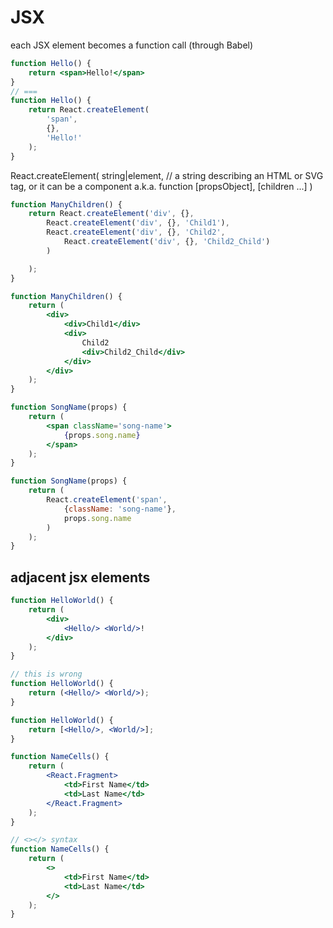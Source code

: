 # JSX

each JSX element becomes a function call (through Babel)

```jsx
function Hello() {
    return <span>Hello!</span>
}
// ===
function Hello() {
    return React.createElement(
        'span',
        {},
        'Hello!'
    );
}
```

React.createElement(
    string|element, // a string describing an HTML or SVG tag, or it can be a component a.k.a. function
    [propsObject],
    [children ...]
)


```jsx
function ManyChildren() {
    return React.createElement('div', {},
        React.createElement('div', {}, 'Child1'),
        React.createElement('div', {}, 'Child2',
            React.createElement('div', {}, 'Child2_Child')
        )

    );
}

function ManyChildren() {
    return (
        <div>
            <div>Child1</div>
            <div>
                Child2
                <div>Child2_Child</div>
            </div>
        </div>
    );
}

function SongName(props) {
    return (
        <span className='song-name'>
            {props.song.name}
        </span>
    );
}

function SongName(props) {
    return (
        React.createElement('span',
            {className: 'song-name'},
            props.song.name
        )
    );
}
```

## adjacent jsx elements

```jsx
function HelloWorld() {
    return (
        <div>
            <Hello/> <World/>!
        </div>
    );
}

// this is wrong
function HelloWorld() {
    return (<Hello/> <World/>);
}

function HelloWorld() {
    return [<Hello/>, <World/>];
}

function NameCells() {
    return (
        <React.Fragment>
            <td>First Name</td>
            <td>Last Name</td>
        </React.Fragment>
    );
}

// <></> syntax
function NameCells() {
    return (
        <>
            <td>First Name</td>
            <td>Last Name</td>
        </>
    );
}

```